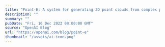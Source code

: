 ```yaml
---
title: "Point-E: A system for generating 3D point clouds from complex prompts"
description: ""
summary: ""
pubDate: "Fri, 16 Dec 2022 08:00:00 GMT"
source: "OpenAI Blog"
url: "https://openai.com/blog/point-e"
thumbnail: "/assets/ai-icon.png"
---
```


